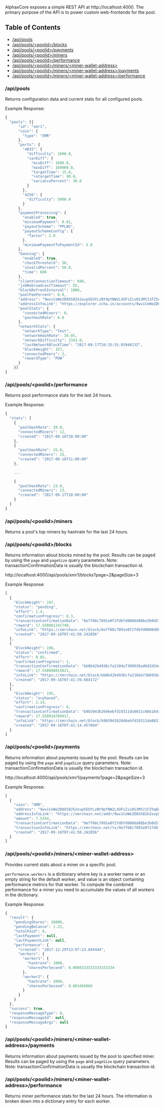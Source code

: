 AlphaxCore exposes a simple REST API at http://localhost:4000. The primary purpose of the API is to power custom web-frontends for the pool.


## Table of Contents

* [/api/pools](#api-pools)
* [/api/pools/&lt;poolid&gt;/blocks](#api-pools-blocks)
* [/api/pools/&lt;poolid&gt;/payments](#api-pools-payments)
* [/api/pools/&lt;poolid&gt;/miners](#api-pools-miners)
* [/api/pools/&lt;poolid&gt;/performance](#api-pools-performance)
* [/api/pools/&lt;poolid&gt;/miners/&lt;miner-wallet-address&gt;](#api-pools-miners-summary)
* [/api/pools/&lt;poolid&gt;/miners/&lt;miner-wallet-address&gt;/payments](#api-pools-miners-payments)
* [/api/pools/&lt;poolid&gt;/miners/&lt;miner-wallet-address&gt;/performance](#api-pools-miners-performance)


<a id="api-pools"></a>
### /api/pools

Returns configuration data and current stats for all configured pools.

Example Response:

```javascript
{
  "pools": [{
      "id": "xmr1",
      "coin": {
        "type": "XMR"
      },
      "ports": {
        "4032": {
          "difficulty": 1600.0,
          "varDiff": {
            "minDiff": 1600.0,
            "maxDiff": 160000.0,
            "targetTime": 15.0,
            "retargetTime": 90.0,
            "variancePercent": 30.0
          }
        },
        "4256": {
          "difficulty": 5000.0
        }
      },
      "paymentProcessing": {
        "enabled": true,
        "minimumPayment": 0.01,
        "payoutScheme": "PPLNS",
        "payoutSchemeConfig": {
          "factor": 2.0
        },
        "minimumPaymentToPaymentId": 5.0
      },
      "banning": {
        "enabled": true,
        "checkThreshold": 50,
        "invalidPercent": 50.0,
        "time": 600
      },
      "clientConnectionTimeout": 600,
      "jobRebroadcastTimeout": 55,
      "blockRefreshInterval": 1000,
      "poolFeePercent": 0.0,
      "address": "9wviCeWe2D8XS82k2ovp5EUYLzBt9pYNW2LXUFsZiv8S3Mt21FZ5qQaAroko1enzw3eGr9qC7X1D7Geoo2RrAotYPwq9Gm8",
      "addressInfoLink": "https://explorer.zcha.in/accounts/9wviCeWe2D8XS82k2ovp5EUYLzBt9pYNW2LXUFsZiv8S3Mt21FZ5qQaAroko1enzw3eGr9qC7X1D7Geoo2RrAotYPwq9Gm8",      
      "poolStats": {
        "connectedMiners": 0,
        "poolHashRate": 0.0
      },
      "networkStats": {
        "networkType": "Test",
        "networkHashRate": 39.05,
        "networkDifficulty": 2343.0,
        "lastNetworkBlockTime": "2017-09-17T10:35:55.0394813Z",
        "blockHeight": 157,
        "connectedPeers": 2,
        "rewardType": "POW"
      }
    }]
}
```

<a id="api-pools-performance"></a>
### /api/pools/&lt;poolid&gt;/performance

Returns pool performance stats for the last 24 hours.

Example Response:

```javascript
{
  "stats": [
    {
      "poolHashRate": 20.0,
      "connectedMiners": 12,
      "created": "2017-09-16T10:00:00"
    },
    {
      "poolHashRate": 25.0,
      "connectedMiners": 15,
      "created": "2017-09-16T11:00:00"
    },

    ...

    {
      "poolHashRate": 23.0,
      "connectedMiners": 13,
      "created": "2017-09-17T10:00:00"
    }
  ]
}

```
<a id="api-pools-miners"></a>
### /api/pools/&lt;poolid&gt;/miners

Returns a pool's top miners by hashrate for the last 24 hours.

<a id="api-pools-blocks"></a>
### /api/pools/&lt;poolid&gt;/blocks

Returns information about blocks mined by the pool. Results can be paged by using the <code>page</code> and <code>pageSize</code> query parameters. Note: transactionConfirmationData is usually the blockchain transaction id.

http://localhost:4000/api/pools/xmr1/blocks?page=2&pageSize=3

Example Response:

```javascript
[
  {
    "blockHeight": 197,
    "status": "pending",
    "effort": 1.4,
    "confirmationProgress": 0.3,
    "transactionConfirmationData": "6e7f68c7891e0f2fdbfd0086d88be3b0d57f1d8f4e1cb78ddc509506e312d94d",
    "reward": 17.558881241740,
    "infoLink": "https://xmrchain.net/block/6e7f68c7891e0f2fdbfd0086d88be3b0d57f1d8f4e1cb78ddc509506e312d94d",
    "created": "2017-09-16T07:41:50.242856"
  },
  {
    "blockHeight": 196,
    "status": "confirmed",
    "effort": 0.85,
    "confirmationProgress": 1,
    "transactionConfirmationData": "bb0b42b4936cfa210da7308938ad6d2d34c5339d45b61c750c1e0be2475ec039",
    "reward": 17.558898015821,
    "infoLink": "https://xmrchain.net/block/bb0b42b4936cfa210da7308938ad6d2d34c5339d45b61c750c1e0be2475ec039",
    "created": "2017-09-16T07:41:39.664172"
  },
  {
    "blockHeight": 195,
    "status": "orphaned",
    "effort": 2.24,
    "confirmationProgress": 0,
    "transactionConfirmationData": "b9b5943b2646ebfd19311da8031c66b164ace54a7f74ff82556213d9b54daaeb",
    "reward": 17.558914789917,
    "infoLink": "https://xmrchain.net/block/b9b5943b2646ebfd19311da8031c66b164ace54a7f74ff82556213d9b54daaeb",
    "created": "2017-09-16T07:41:14.457664"
  }
]
```

<a id="api-pools-payments"></a>
### /api/pools/&lt;poolid&gt;/payments

Returns information about payments issued by the pool. Results can be paged by using the <code>page</code> and <code>pageSize</code> query parameters. Note: transactionConfirmationData is usually the blockchain transaction id.

http://localhost:4000/api/pools/xmr1/payments?page=2&pageSize=3

Example Response:

```javascript
[
  {
    "coin": "XMR",
    "address": "9wviCeWe2D8XS82k2ovp5EUYLzBt9pYNW2LXUFsZiv8S3Mt21FZ5qQaAroko1enzw3eGr9qC7X1D7Geoo2RrAotYPwq9Gm8",
    "addressInfoLink": "https://xmrchain.net/addr/9wviCeWe2D8XS82k2ovp5EUYLzBt9pYNW2LXUFsZiv8S3Mt21FZ5qQaAroko1enzw3eGr9qC7X1D7Geoo2RrAotYPwq9Gm8",
    "amount": 7.5354,
    "transactionConfirmationData": "9e7f68c7891e0f2fdbfd0086d88be3b0d57f1d8f4e1cb78ddc509506e312d94d",
    "transactionInfoLink": "https://xmrchain.net/tx/9e7f68c7891e0f2fdbfd0086d88be3b0d57f1d8f4e1cb78ddc509506e312d94d",
    "created": "2017-09-16T07:41:50.242856"
  }
]
```

<a id="api-pools-miners-summary"></a>
### /api/pools/&lt;poolid&gt;/miners/&lt;miner-wallet-address&gt;

Provides current stats about a miner on a specific pool.

<code>performance.workers</code> is a dictionary where key is a worker name or an empty string for the default worker, and value is an object containing performance metrics for that worker. To compute the combined performance for a miner you need to accumulate the values of all workers in the dictionary.

Example Response:

```javascript
{
  "result": {
    "pendingShares": 16000,
    "pendingBalance": 1.23,
    "totalPaid": 0,
    "lastPayment": null,
    "lastPaymentLink": null,
    "performance": {
      "created": "2017-12-29T13:07:23.845444",
      "workers": {
        "worker1": {
          "hashrate": 1000,
          "sharesPerSecond": 0.0008333333333333334
        },
        "worker2": {
          "hashrate": 2000,
          "sharesPerSecond": 0.001666666
        }
      }
    }
  },
  "success": true,
  "responseMessageType": 0,
  "responseMessageId": null,
  "responseMessageArgs": null
}
```

<a id="api-pools-miners-payments"></a>
### /api/pools/&lt;poolid&gt;/miners/&lt;miner-wallet-address&gt;/payments

Returns information about payments issued by the pool to specified miner. Results can be paged by using the <code>page</code> and <code>pageSize</code> query parameters. Note: transactionConfirmationData is usually the blockchain transaction id.


<a id="api-pools-miners-performance"></a>
### /api/pools/&lt;poolid&gt;/miners/&lt;miner-wallet-address&gt;/performance

Returns miner performance stats for the last 24 hours. The information is broken down into a dictionary entry for each worker.